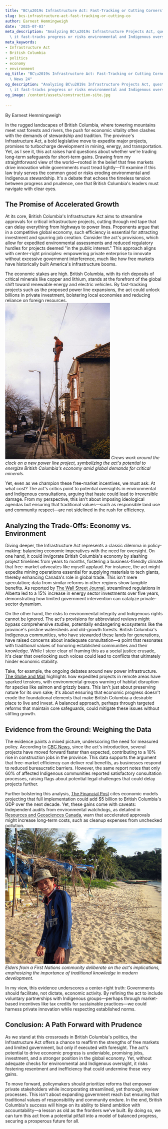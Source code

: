 ```yaml
---
title: "BC\u2019s Infrastructure Act: Fast-Tracking or Cutting Corners?"
slug: bcs-infrastructure-act-fast-tracking-or-cutting-co
author: Earnest Hemmingweigh
date: '2025-07-03'
meta_description: "Analyzing BC\u2019s Infrastructure Projects Act, questioning whether\
  \ it fast-tracks progress or risks environmental and Indigenous oversight.[](https://theglobeandmail.com/canada/article-new-power-line-bc-critical-minerals)"
meta_keywords:
- Infrastructure Act
- British Columbia
- politics
- economy
- environment
og_title: "BC\u2019s Infrastructure Act: Fast-Tracking or Cutting Corners? - Spot\
  \ News 24"
og_description: "Analyzing BC\u2019s Infrastructure Projects Act, questioning whether\
  \ it fast-tracks progress or risks environmental and Indigenous oversight.[](https://theglobeandmail.com/canada/article-new-power-line-bc-critical-minerals)"
og_image: /content/assets/construction-site.jpg

---
```

<!--# BC's Infrastructure Act: Fast-Tracking Progress or Undermining Oversight? -->
By Earnest Hemmingweigh  

In the rugged landscapes of British Columbia, where towering mountains meet vast forests and rivers, the push for economic vitality often clashes with the demands of stewardship and tradition. The province's Infrastructure Act, a bold legislative move to expedite major projects, promises to turbocharge development in mining, energy, and transportation. Yet, as I see it, this act raises hard questions about whether we're trading long-term safeguards for short-term gains. Drawing from my straightforward view of the world—rooted in the belief that free markets drive innovation while governments must tread lightly—I'll examine if this law truly serves the common good or risks eroding environmental and Indigenous stewardship. It's a debate that echoes the timeless tension between progress and prudence, one that British Columbia's leaders must navigate with clear eyes.

## The Promise of Accelerated Growth

At its core, British Columbia's Infrastructure Act aims to streamline approvals for critical infrastructure projects, cutting through red tape that can delay everything from highways to power lines. Proponents argue that in a competitive global economy, such efficiency is essential for attracting investment and spurring job creation. Consider the act's provisions, which allow for expedited environmental assessments and reduced regulatory hurdles for projects deemed "in the public interest." This approach aligns with center-right principles: empowering private enterprise to innovate without excessive government interference, much like how free markets have historically built America's infrastructure booms.

The economic stakes are high. British Columbia, with its rich deposits of critical minerals like copper and lithium, stands at the forefront of the global shift toward renewable energy and electric vehicles. By fast-tracking projects such as the proposed power line expansions, the act could unlock billions in private investment, bolstering local economies and reducing reliance on foreign resources. ![Construction of BC Power Line Expansion](/content/assets/bc-power-line-expansion.jpg) *Crews work around the clock on a new power line project, symbolizing the act's potential to energize British Columbia's economy amid global demands for critical minerals.*

Yet, even as we champion these free-market incentives, we must ask: At what cost? The act's critics point to potential oversights in environmental and Indigenous consultations, arguing that haste could lead to irreversible damage. From my perspective, this isn't about imposing ideological agendas but ensuring that traditional values—such as responsible land use and community respect—are not sidelined in the rush for efficiency.

## Analyzing the Trade-Offs: Economy vs. Environment

Diving deeper, the Infrastructure Act represents a classic dilemma in policy-making: balancing economic imperatives with the need for oversight. On one hand, it could invigorate British Columbia's economy by slashing project timelines from years to months, fostering a business-friendly climate that free-market advocates like myself applaud. For instance, the act might expedite mining operations essential for supplying materials to tech giants, thereby enhancing Canada's role in global trade. This isn't mere speculation; data from similar reforms in other regions show tangible benefits. As reported by [The Wall Street Journal](https://www.wsj.com/articles/canadas-infrastructure-reforms-spur-economic-growth), streamlined regulations in Alberta led to a 15% increase in energy sector investments over five years, demonstrating how limited government intervention can catalyze private-sector dynamism.

On the other hand, the risks to environmental integrity and Indigenous rights cannot be ignored. The act's provisions for abbreviated reviews might bypass comprehensive studies, potentially endangering ecosystems like the province's pristine watersheds and old-growth forests. British Columbia's Indigenous communities, who have stewarded these lands for generations, have raised concerns about inadequate consultation—a point that resonates with traditional values of honoring established communities and their knowledge. While I steer clear of framing this as a social justice crusade, it's clear that overlooking such voices could lead to conflicts that ultimately hinder economic stability.

Take, for example, the ongoing debates around new power infrastructure. [The Globe and Mail](https://theglobeandmail.com/canada/article-new-power-line-bc-critical-minerals) highlights how expedited projects in remote areas have sparked tensions, with environmental groups warning of habitat disruption for species like salmon and grizzly bears. This isn't just about preserving nature for its own sake; it's about ensuring that economic progress doesn't erode the foundational elements that make British Columbia a desirable place to live and invest. A balanced approach, perhaps through targeted reforms that maintain core safeguards, could mitigate these issues without stifling growth.

## Evidence from the Ground: Weighing the Data

The evidence paints a mixed picture, underscoring the need for measured policy. According to [CBC News](https://www.cbc.ca/news/canada/british-columbia/infrastructure-act-environmental-impact), since the act's introduction, several projects have moved forward faster than expected, contributing to a 10% rise in construction jobs in the province. This data supports the argument that free-market efficiency can deliver real benefits, as businesses respond to reduced bureaucratic barriers. However, the same report notes that only 60% of affected Indigenous communities reported satisfactory consultation processes, raising flags about potential legal challenges that could delay projects further.

Further bolstering this analysis, [The Financial Post](https://financialpost.com/news/economy/bc-infrastructure-act-analysis) cites economic models projecting that full implementation could add $5 billion to British Columbia's GDP over the next decade. Yet, these gains come with caveats: Independent audits from environmental watchdogs, as detailed in [Resources and Geosciences Canada](https://www.nrcan.gc.ca/our-natural-resources/energy-and-minerals/minerals-mining/22699), warn that accelerated approvals might increase long-term costs, such as cleanup expenses from unchecked pollution. ![Indigenous Elders Discussing Land Stewardship](/content/assets/indigenous-elders-stewardship.jpg) *Elders from a First Nations community deliberate on the act's implications, emphasizing the importance of traditional knowledge in modern development.*

In my view, this evidence underscores a center-right truth: Governments should facilitate, not dictate, economic activity. By refining the act to include voluntary partnerships with Indigenous groups—perhaps through market-based incentives like tax credits for sustainable practices—we could harness private innovation while respecting established norms.

## Conclusion: A Path Forward with Prudence

As we stand at this crossroads in British Columbia's politics, the Infrastructure Act offers a chance to reaffirm the strengths of free markets and limited government, but only if executed with foresight. The act's potential to drive economic progress is undeniable, promising jobs, investment, and a stronger position in the global economy. Yet, without adequate checks for environmental and Indigenous oversight, it risks fostering resentment and inefficiency that could undermine those very gains.

To move forward, policymakers should prioritize reforms that empower private stakeholders while incorporating streamlined, yet thorough, review processes. This isn't about expanding government reach but ensuring that traditional values of responsibility and community endure. In the end, British Columbia's success will hinge on its ability to blend ambition with accountability—a lesson as old as the frontiers we've built. By doing so, we can turn this act from a potential pitfall into a model of balanced progress, securing a prosperous future for all.
